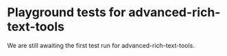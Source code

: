 # Playground tests for advanced-rich-text-tools
We are still awaiting the first test run for advanced-rich-text-tools.
